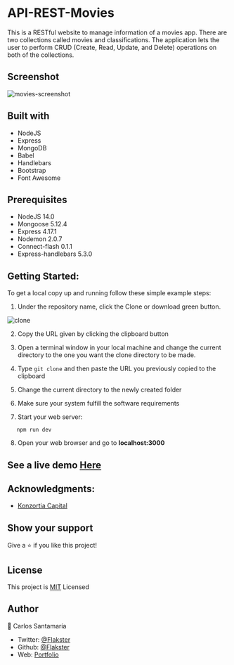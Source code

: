 # API-REST-Movies

This is a RESTful website to manage information of a movies app. There are two collections called movies and classifications. The application lets the user to perform CRUD (Create, Read, Update, and Delete) operations on both of the collections.


## Screenshot
![movies-screenshot](https://user-images.githubusercontent.com/53324035/115442361-8832c000-a1d7-11eb-95dc-a51f67038fb0.png)

## Built with

  * NodeJS
  * Express
  * MongoDB
  * Babel
  * Handlebars
  * Bootstrap
  * Font Awesome
  
## Prerequisites

  * NodeJS 14.0
  * Mongoose 5.12.4
  * Express 4.17.1
  * Nodemon 2.0.7
  * Connect-flash 0.1.1
  * Express-handlebars 5.3.0

## Getting Started:

To get a local copy up and running follow these simple example steps:

1. Under the repository name, click the Clone or download green button.

![clone](https://user-images.githubusercontent.com/53324035/73660989-4451aa80-4667-11ea-8a89-176f89d6548a.png)

2. Copy the URL given by clicking the clipboard button

3. Open a terminal window in your local machine and change the current directory to the one you
   want the clone directory to be made.

4. Type  ```git clone``` and then paste the URL you previously copied to the clipboard

5. Change the current directory to the newly created folder

6. Make sure your system fulfill the software requirements

7. Start your web server:
```
   npm run dev
```
8. Open your web browser and go to **localhost:3000**


## See a live demo [Here](https://api-rest-movies.herokuapp.com/movies)

## Acknowledgments:

 * [Konzortia Capital](https://konzortia.capital/)
 
## Show your support
Give a ⭐️ if you like this project!
 
## License
This project is [MIT](https://github.com/Flakster/Mountain-Style2/blob/develop/LICENSE) Licensed

## Author
👤 Carlos Santamaría

* Twitter: [@Flakster ](https://twitter.com/Flakster )
* Github: [@Flakster](https://github.com/Flakster)
* Web: [Portfolio](https://www.carlossantamaria.co)
